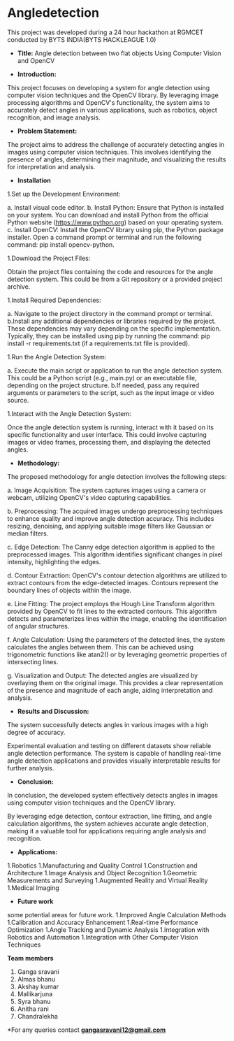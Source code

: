 # Angledetection

This project was developed during a 24 hour hackathon at RGMCET conducted by BYTS INDIA(BYTS HACKLEAGUE 1.0)

 * **Title:**
Angle detection between two flat objects Using Computer Vision and OpenCV

* **Introduction:**

This project focuses on developing a system for angle detection using computer vision techniques and the OpenCV library. By
leveraging image processing algorithms and OpenCV's functionality,
the system aims to accurately detect angles in various applications,
such as robotics, object recognition, and image analysis.

* **Problem Statement:**

The project aims to address the challenge of accurately detecting
angles in images using computer vision techniques. This involves
identifying the presence of angles, determining their magnitude, and
visualizing the results for interpretation and analysis.

* **Installation**

1.Set up the Development Environment:

a. Install visual code editor. 
b. Install Python: Ensure that Python is installed on your system. You can download and install Python from the official Python website (https://www.python.org) based on your operating system.
c. Install OpenCV: Install the OpenCV library using pip, the Python package installer. Open a command prompt or terminal and run the following command: pip install opencv-python.


1.Download the Project Files:

 Obtain the project files containing the code and resources for the angle detection system. This could be from a Git repository or a provided project archive.

1.Install Required Dependencies:

a. Navigate to the project directory in the command prompt or terminal.
b.Install any additional dependencies or libraries required by the project. These dependencies may vary depending on the specific implementation. Typically, they can be installed using pip by running the command: pip install -r requirements.txt (if a requirements.txt file is provided).

1.Run the Angle Detection System:

a. Execute the main script or application to run the angle detection system. This could be a Python script (e.g., main.py) or an executable file, depending on the project structure.
b.If needed, pass any required arguments or parameters to the script, such as the input image or video source.

1.Interact with the Angle Detection System:

Once the angle detection system is running, interact with it based on its specific functionality and user interface. This could involve capturing images or video frames, processing them, and displaying the detected angles.


* **Methodology:**

The proposed methodology for angle detection involves the
following steps:

a. Image Acquisition: The system captures images using a camera
or webcam, utilizing OpenCV's video capturing capabilities.

b. Preprocessing: The acquired images undergo preprocessing
techniques to enhance quality and improve angle detection
accuracy. This includes resizing, denoising, and applying suitable
image filters like Gaussian or median filters.

c. Edge Detection: The Canny edge detection algorithm is applied to
the preprocessed images. This algorithm identifies significant
changes in pixel intensity, highlighting the edges.

d. Contour Extraction: OpenCV's contour detection algorithms are
utilized to extract contours from the edge-detected images.
Contours represent the boundary lines of objects within the image.

e. Line Fitting: The project employs the Hough Line Transform
algorithm provided by OpenCV to fit lines to the extracted contours.
This algorithm detects and parameterizes lines within the image,
enabling the identification of angular structures.

f. Angle Calculation: Using the parameters of the detected lines, the
system calculates the angles between them. This can be achieved
using trigonometric functions like atan2() or by leveraging
geometric properties of intersecting lines.

g. Visualization and Output: The detected angles are visualized by
overlaying them on the original image. This provides a clear
representation of the presence and magnitude of each angle, aiding
interpretation and analysis.

* **Results and Discussion:**

The system successfully detects angles in various images with a
high degree of accuracy. 

Experimental evaluation and testing on
different datasets show reliable angle detection performance. The
system is capable of handling real-time angle detection applications
and provides visually interpretable results for further analysis.

* **Conclusion:**

In conclusion, the developed system effectively detects angles in
images using computer vision techniques and the OpenCV library.

By leveraging edge detection, contour extraction, line fitting, and
angle calculation algorithms, the system achieves accurate angle
detection, making it a valuable tool for applications requiring angle
analysis and recognition.

* **Applications:**

1.Robotics
1.Manufacturing and Quality Control
1.Construction and Architecture
1.Image Analysis and Object Recognition
1.Geometric Measurements and Surveying
1.Augmented Reality and Virtual Reality
1.Medical Imaging

* **Future work**

some potential areas for future work. 
1.Improved Angle Calculation Methods
1.Calibration and Accuracy Enhancement
1.Real-time Performance Optimization
1.Angle Tracking and Dynamic Analysis
1.Integration with Robotics and Automation
1.Integration with Other Computer Vision Techniques

**Team members**
1. Ganga sravani
2. Almas bhanu
3. Akshay kumar
4. Mallikarjuna
5. Syra bhanu
6. Anitha rani
7. Chandralekha

*For any queries contact **gangasravani12@gmail.com**
